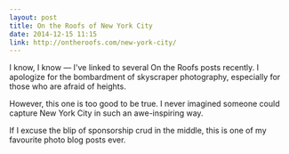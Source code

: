 ```yaml
---
layout: post
title: On the Roofs of New York City
date: 2014-12-15 11:15
link: http://ontheroofs.com/new-york-city/
---
```


I know, I know — I've linked to several On the Roofs posts recently. I apologize for the bombardment of skyscraper photography, especially for those who are afraid of heights. 

However, this one is too good to be true. I never imagined someone could capture New York City in such an awe-inspiring way. 

If I excuse the blip of sponsorship crud in the middle, this is one of my favourite photo blog posts ever. 